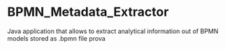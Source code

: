 # BPMN_Metadata_Extractor
Java application that allows to extract analytical information out of BPMN models stored as .bpmn file 
prova

